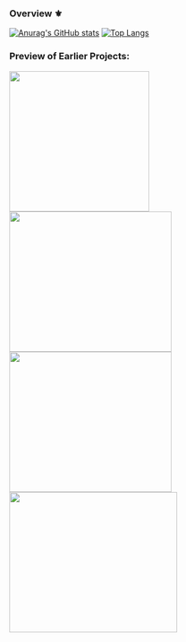 ### Overview ⚜

[![Anurag's GitHub stats](https://github-readme-stats.vercel.app/api?username=Emylkk&show_icons=true&count_private=true&theme=radical)](https://github.com/Emylkk/github-readme-stats)
[![Top Langs](https://github-readme-stats.vercel.app/api/top-langs/?username=Emylkk&layout=compact)](https://github.com/Emylkk/github-readme-stats)

### **Preview of Earlier Projects**:
<img src="https://user-images.githubusercontent.com/33014935/163364398-fed78654-09a8-4fad-83d4-faf049d92328.png" width="250" height="250" style="margin-right:10px !important;"/><img src="https://user-images.githubusercontent.com/33014935/163365606-7515e282-7275-4223-b555-434785aeb7c1.png" width="290" height="250"/>
<img src="https://user-images.githubusercontent.com/33014935/163376820-106044e1-9034-427e-a173-96cd9a9db207.png" width="290" height="250"/>
<img src="https://user-images.githubusercontent.com/33014935/163379859-dee64341-76b8-43fd-9c42-9a6bdb7bcbd1.png" width="300" height="250"/>



